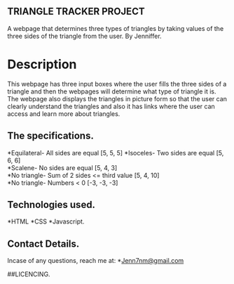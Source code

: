 ## TRIANGLE TRACKER PROJECT
A webpage that determines three types of triangles by taking values of the three sides of the triangle from the user.
By Jenniffer.

# Description
 This webpage has three input boxes where the user fills the three sides of a triangle and then the webpages will determine what type of triangle it is. The webpage also displays the triangles in picture form so that the user can clearly understand the triangles and also it has links where the user can access and learn more about triangles.

 ## The specifications.
*Equilateral- All sides are equal	[5, 5, 5]
*Isoceles- Two sides are equal	[5, 6, 6]	
*Scalene- No sides are equal	[5, 4, 3]	
*No triangle- Sum of 2 sides <= third value	[5, 4, 10]	
*No triangle- Numbers < 0 [-3, -3, -3]

## Technologies used.
*HTML 
*CSS
*Javascript.

## Contact Details.
Incase of any questions, reach me at:
*Jenn7nm@gmail.com

##LICENCING.



